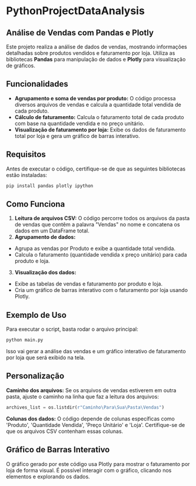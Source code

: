 # PythonProjectDataAnalysis

## Análise de Vendas com Pandas e Plotly

Este projeto realiza a análise de dados de vendas, mostrando informações detalhadas sobre produtos vendidos e faturamento por loja. Utiliza as bibliotecas **Pandas** para manipulação de dados e **Plotly** para visualização de gráficos.

## Funcionalidades

- **Agrupamento e soma de vendas por produto:** O código processa diversos arquivos de vendas e calcula a quantidade total vendida de cada produto.
- **Cálculo de faturamento:** Calcula o faturamento total de cada produto com base na quantidade vendida e no preço unitário.
- **Visualização de faturamento por loja:** Exibe os dados de faturamento total por loja e gera um gráfico de barras interativo.

## Requisitos

Antes de executar o código, certifique-se de que as seguintes bibliotecas estão instaladas:

```bash
pip install pandas plotly ipython
```

## Como Funciona
1. **Leitura de arquivos CSV:** O código percorre todos os arquivos da pasta de vendas que contêm a palavra "Vendas" no nome e concatena os dados em um DataFrame total.
2. **Agrupamento de dados:**
  - Agrupa as vendas por Produto e exibe a quantidade total vendida.
  - Calcula o faturamento (quantidade vendida x preço unitário) para cada produto e loja.
3. **Visualização dos dados:**
  - Exibe as tabelas de vendas e faturamento por produto e loja.
  - Cria um gráfico de barras interativo com o faturamento por loja usando Plotly.

## Exemplo de Uso
Para executar o script, basta rodar o arquivo principal:
```bash
python main.py
```
Isso vai gerar a análise das vendas e um gráfico interativo de faturamento por loja que será exibido na tela.

## Personalização
**Caminho dos arquivos:** Se os arquivos de vendas estiverem em outra pasta, ajuste o caminho na linha que faz a leitura dos arquivos:

```python
archives_list = os.listdir(r"Caminho\Para\Sua\Pasta\Vendas")
```

**Colunas dos dados:** O código depende de colunas específicas como 'Produto', 'Quantidade Vendida', 'Preço Unitário' e 'Loja'. Certifique-se de que os arquivos CSV contenham essas colunas.

## Gráfico de Barras Interativo
O gráfico gerado por este código usa Plotly para mostrar o faturamento por loja de forma visual. É possível interagir com o gráfico, clicando nos elementos e explorando os dados.

